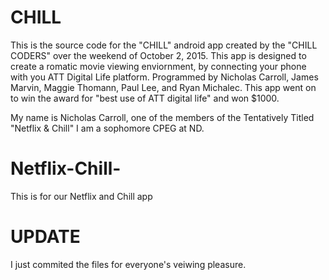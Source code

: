 CHILL
=====

This is the source code for the "CHILL" android app created by the "CHILL CODERS"  over the weekend of October 2, 2015.
This app is designed to create a romatic movie viewing enviornment, by connecting your phone with you ATT Digital Life platform.  Programmed by Nicholas Carroll, James Marvin, Maggie Thomann, Paul Lee, and Ryan Michalec.  This app went on to win the award for "best use of ATT digital life" and won $1000.

My name is Nicholas Carroll, one of the members of the Tentatively Titled "Netflix & Chill"  I am a sophomore CPEG at
ND.  



# Netflix-Chill-
This is for our Netflix and Chill app



UPDATE
======



I just commited the files for everyone's veiwing pleasure.  

